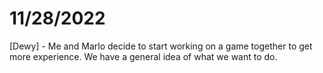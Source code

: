 # 11/28/2022
[Dewy] - Me and Marlo decide to start working on a game together to get more experience. We have a general idea of what we want to do.
